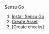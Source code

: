 Sensu Go

1. [Install Sensu Go](https://github.com/deepanmurugan/aws_and_infra_docs/blob/master/Sensu-go/Installing_Sensu_go.md)
2. [Create Asset](https://github.com/deepanmurugan/aws_and_infra_docs/blob/master/Sensu-go/Sensu_Go_Assets.md)
3. [Create checks]
